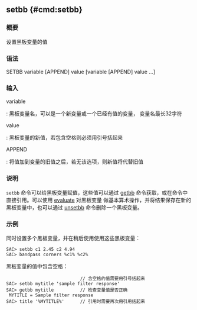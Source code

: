 ## setbb {#cmd:setbb}

### 概要

设置黑板变量的值

### 语法

SETBB variable \[APPEND\] value \[variable \[APPEND\] value ...\]

### 输入

variable

:   黑板变量名，可以是一个新变量或一个已经有值的变量， 变量名最长32字符

value

:   黑板变量的新值，若包含空格则必须用引号括起来

APPEND

:   将值加到变量的旧值之后，若无该选项，则新值将代替旧值

### 说明

`setbb` 命令可以给黑板变量赋值，这些值可以通过
[getbb](/commands/getbb.html) 命令获取，或在命令中直接引用。可以使用
[evaluate](/commands/evaluate.html) 对黑板变量
做基本算术操作，并将结果保存在新的黑板变量中，也可以通过
[unsetbb](/commands/unsetbb.html) 命令删除一个黑板变量。

### 示例

同时设置多个黑板变量，并在稍后使用使用这些黑板变量：

``` {.bash}
SAC> setbb c1 2.45 c2 4.94
SAC> bandpass corners %c1% %c2%
```

黑板变量的值中包含空格：

``` {.bash}
                            // 含空格的值需要用引号括起来
SAC> setbb mytitle 'sample filter response'
SAC> getbb mytitle          // 检查变量值是否正确
 MYTITLE = Sample filter response
SAC> title '%MYTITLE%'      // 引用时需要再次用引用括起来
```
